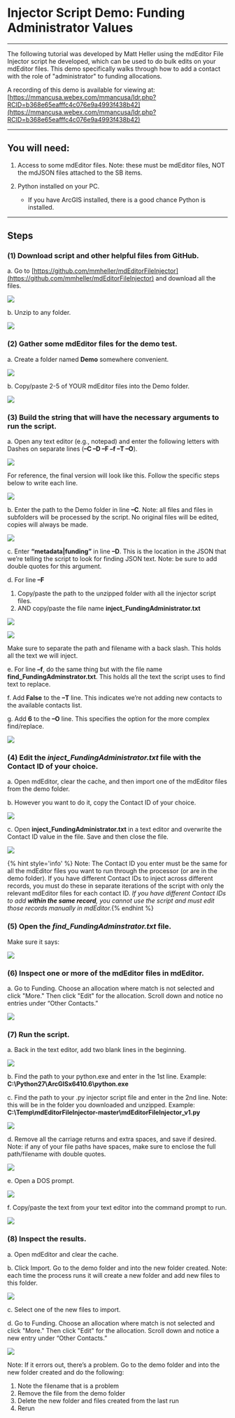 # Injector Script Demo: Funding Administrator Values

---

The following tutorial was developed by Matt Heller using the mdEditor File Injector script he developed, which can be used to do bulk edits on your mdEditor files. This demo specifically walks through how to add a contact with the role of "administrator" to funding allocations.

A recording of this demo is available for viewing at: [https://mmancusa.webex.com/mmancusa/ldr.php?RCID=b368e65eafffc4c076e9a4993f438b42](https://mmancusa.webex.com/mmancusa/ldr.php?RCID=b368e65eafffc4c076e9a4993f438b42)

---

## You will need:

1. Access to some mdEditor files. Note: these must be mdEditor files, NOT the mdJSON files attached to the SB items.

2. Python installed on your PC.

   * If you have ArcGIS installed, there is a good chance Python is installed.

---

## Steps

### \(1\) Download script and other helpful files from GitHub.

a.    Go to [https://github.com/mmheller/mdEditorFileInjector](https://github.com/mmheller/mdEditorFileInjector) and download all the files.

![](/assets/injector_download_script.png)

b.    Unzip to any folder.

![](/assets/injector_unzip.png)

### \(2\) Gather some mdEditor files for the demo test.

a.    Create a folder named **Demo** somewhere convenient.

![](/assets/injector_demo_folder.png)

b.    Copy/paste 2-5 of YOUR mdEditor files into the Demo folder.

![](/assets/injector_demo_files.png)

### \(3\) Build the string that will have the necessary arguments to run the script.

a.    Open any text editor \(e.g., notepad\) and enter the following letters with Dashes on separate lines \(**–C –D –F –f –T –O**\).

![](/assets/injector_script_1.png)

For reference, the final version will look like this. Follow the specific steps below to write each line.

![](/assets/injector_script_2.png)

b.    Enter the path to the Demo folder in line **–C**.  Note: all files and files in subfolders will be processed by the script. No original files will be edited, copies will always be made.

![](/assets/injector_demo_path_paste.png)

c.    Enter **“metadata\|funding”** in line **–D**. This is the location in the JSON that we’re telling the script to look for finding JSON text. Note: be sure to add double quotes for this argument.

d.   For line **–F**

1. Copy/paste the path to the unzipped folder with all the injector script files.
2. AND copy/paste the file name **inject\_FundingAdministrator.txt**

![](/assets/injector_copy_path.png)

![](/assets/injector_coopy_filename.png)

Make sure to separate the path and filename with a back slash. This holds all the text we will inject.

e.    For line **–f**, do the same thing but with the file name **find\_FundingAdminstrator.txt**. This holds all the text the script uses to find text to replace.

f.    Add **False** to the **–T** line. This indicates we’re not adding new contacts to the available contacts list.

g.    Add **6** to the **–O** line. This specifies the option for the more complex find/replace.

![](/assets/injector_script_2.png)

### \(4\) Edit the _inject\_FundingAdministrator.txt_ file with the Contact ID of your choice.

a.    Open mdEditor, clear the cache, and then import one of the mdEditor files from the demo folder.

b.    However you want to do it, copy the Contact ID of your choice.

![](/assets/injector_contactid.png)

c.    Open **inject\_FundingAdministrator.txt** in a text editor and overwrite the Contact ID value in the file. Save and then close the file.

![](/assets/injector_contactid_save.png)

{% hint style='info' %} Note: The Contact ID you enter must be the same for all the mdEditor files you want to run through the processor \(or are in the demo folder\). If you have different Contact IDs to inject across different records, you must do these in separate iterations of the script with only the relevant mdEditor files for each contact ID. _If you have different Contact IDs to add **within the same record**, you cannot use the script and must edit those records manually in mdEditor._{% endhint %}

### \(5\) Open the _find\_FundingAdminstrator.txt_ file.

Make sure it says:

![](/assets/injector_matchingfalse.png)

### \(6\) Inspect one or more of the mdEditor files in mdEditor.

a.    Go to Funding. Choose an allocation where match is not selected and click "More." Then click "Edit" for the allocation. Scroll down and notice no entries under “Other Contacts.”

![](/assets/injector_othercontacts_none.png)

### \(7\) Run the script.

a.    Back in the text editor, add two blank lines in the beginning.

![](/assets/injector_script_blanklines.png)

b.    Find the path to your python.exe and enter in the 1st line. Example: **C:\Python27\ArcGISx6410.6\python.exe**

c.    Find the path to your .py injector script file and enter in the 2nd line. Note: this will be in the folder you downloaded and unzipped. Example: **C:\Temp\mdEditorFileInjector-master\mdEditorFileInjector\_v1.py**

![](/assets/injector_script_4.png)

d.   Remove all the carriage returns and extra spaces, and save if desired. Note: if any of your file paths have spaces, make sure to enclose the full path/filename with double quotes.

![](/assets/injector_script_5.png)

e.    Open a DOS prompt.

![](/assets/injector_dosprompt.png)

f.    Copy/paste the text from your text editor into the command prompt to run.

![](/assets/injector_dos_paste.png)

### \(8\) Inspect the results.

a.    Open mdEditor and clear the cache.

b.    Click Import. Go to the demo folder and into the new folder created. Note: each time the process runs it will create a new folder and add new files to this folder.

![](/assets/injector_newfiles.png)

c.    Select one of the new files to import.

d.    Go to Funding. Choose an allocation where match is not selected and click "More." Then click "Edit" for the allocation. Scroll down and notice a new entry under “Other Contacts.”

![](/assets/injector_othercontacts_updated.png)

Note: If it errors out, there’s a problem. Go to the demo folder and into the new folder created and do the following:

1. Note the filename that is a problem
2. Remove the file from the demo folder 
3. Delete the new folder and files created from the last run
4. Rerun



